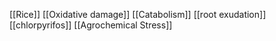 [[Rice]]
[[Oxidative damage]]
[[Catabolism]]
[[root exudation]]
[[chlorpyrifos]]
[[Agrochemical Stress]]
